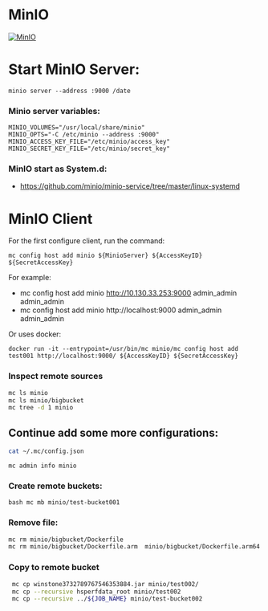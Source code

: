 # MinIO

[![MinIO](https://raw.githubusercontent.com/minio/minio/master/.github/logo.svg?sanitize=true)](https://min.io)

# Start MinIO Server:
``
minio server --address :9000 /date
``
### Minio server variables:

```
MINIO_VOLUMES="/usr/local/share/minio"
MINIO_OPTS="-C /etc/minio --address :9000"
MINIO_ACCESS_KEY_FILE="/etc/minio/access_key"
MINIO_SECRET_KEY_FILE="/etc/minio/secret_key"
```
### MinIO start as System.d:
* https://github.com/minio/minio-service/tree/master/linux-systemd


# MinIO Client

For the first configure client, run the command:

````
mc config host add minio ${MinioServer} ${AccessKeyID} ${SecretAccessKey}
````
For example:

* mc config host add minio http://10.130.33.253:9000 admin_admin admin_admin
* mc config host add minio http://localhost:9000 admin_admin admin_admin


Or uses docker:
```
docker run -it --entrypoint=/usr/bin/mc minio/mc config host add test001 http://localhost:9000/ ${AccessKeyID} ${SecretAccessKey}
```

### Inspect remote sources

```bash
mc ls minio
mc ls minio/bigbucket
mc tree -d 1 minio
```

## Сontinue add some more configurations:

```bash
cat ~/.mc/config.json
```



```
mc admin info minio
```

### Create remote buckets:

``bash
mc mb minio/test-bucket001
``

### Remove file:

```bash
mc rm minio/bigbucket/Dockerfile
mc rm minio/bigbucket/Dockerfile.arm  minio/bigbucket/Dockerfile.arm64
```

### Copy to remote bucket

````bash
 mc cp winstone3732789767546353884.jar minio/test002/
 mc cp --recursive hsperfdata_root minio/test002
 mc cp --recursive ../${JOB_NAME} minio/test-bucket002
````
